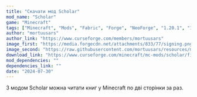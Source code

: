 ```yaml
---
title: "Скачати мод Scholar"
mod_name: "Scholar"
game: "Minecraft"
tags: ["Minecraft", "Mods", "Fabric", "Forge", "NeoForge", "1.20.1", "1.21.1"]
author: "mortuusars"
author_link: "https://www.curseforge.com/members/mortuusars"
image_first: "https://media.forgecdn.net/attachments/833/77/signing.png"
image_second: "https://raw.githubusercontent.com/mortuusars/resources/main/media/scholar/books_and_you.gif"
download_link: "https://www.curseforge.com/minecraft/mc-mods/scholar/files/all?page=1&pageSize=20"
mod_dependencies: ""
dependencies_link: ""
date: "2024-07-30"
---
```


З модом Scholar можна читати книг у Minecraft по дві сторінки за раз.